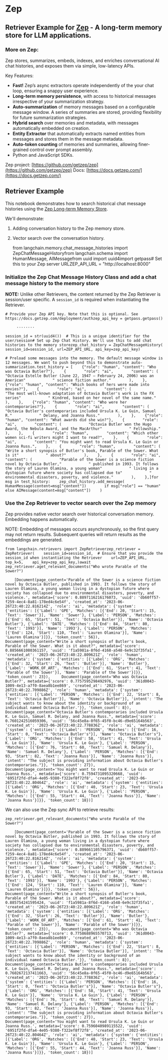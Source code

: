 Zep
===

Retriever Example for [Zep](https://docs.getzep.com/) - A long-term memory store for LLM applications.[​](#retriever-example-for-zep---a-long-term-memory-store-for-llm-applications "Direct link to retriever-example-for-zep---a-long-term-memory-store-for-llm-applications")
--------------------------------------------------------------------------------------------------------------------------------------------------------------------------------------------------------------------------------------------------------------------------------

### More on Zep:[​](#more-on-zep "Direct link to More on Zep:")

Zep stores, summarizes, embeds, indexes, and enriches conversational AI chat histories, and exposes them via simple, low-latency APIs.

Key Features:

*   **Fast!** Zep’s async extractors operate independently of the your chat loop, ensuring a snappy user experience.
*   **Long-term memory persistence**, with access to historical messages irrespective of your summarization strategy.
*   **Auto-summarization** of memory messages based on a configurable message window. A series of summaries are stored, providing flexibility for future summarization strategies.
*   **Hybrid search** over memories and metadata, with messages automatically embedded on creation.
*   **Entity Extractor** that automatically extracts named entities from messages and stores them in the message metadata.
*   **Auto-token counting** of memories and summaries, allowing finer-grained control over prompt assembly.
*   Python and JavaScript SDKs.

Zep project: [https://github.com/getzep/zep](https://github.com/getzep/zep) Docs: [https://docs.getzep.com/](https://docs.getzep.com/)

Retriever Example[​](#retriever-example "Direct link to Retriever Example")
---------------------------------------------------------------------------

This notebook demonstrates how to search historical chat message histories using the [Zep Long-term Memory Store](https://getzep.github.io/).

We'll demonstrate:

1.  Adding conversation history to the Zep memory store.
2.  Vector search over the conversation history.

    from langchain.memory.chat_message_histories import ZepChatMessageHistoryfrom langchain.schema import HumanMessage, AIMessagefrom uuid import uuid4import getpass# Set this to your Zep server URLZEP_API_URL = "http://localhost:8000"

### Initialize the Zep Chat Message History Class and add a chat message history to the memory store[​](#initialize-the-zep-chat-message-history-class-and-add-a-chat-message-history-to-the-memory-store "Direct link to Initialize the Zep Chat Message History Class and add a chat message history to the memory store")

**NOTE:** Unlike other Retrievers, the content returned by the Zep Retriever is session/user specific. A `session_id` is required when instantiating the Retriever.

    # Provide your Zep API key. Note that this is optional. See https://docs.getzep.com/deployment/authzep_api_key = getpass.getpass()

         ········

    session_id = str(uuid4())  # This is a unique identifier for the user/session# Set up Zep Chat History. We'll use this to add chat histories to the memory storezep_chat_history = ZepChatMessageHistory(    session_id=session_id, url=ZEP_API_URL, api_key=zep_api_key)

    # Preload some messages into the memory. The default message window is 12 messages. We want to push beyond this to demonstrate auto-summarization.test_history = [    {"role": "human", "content": "Who was Octavia Butler?"},    {        "role": "ai",        "content": (            "Octavia Estelle Butler (June 22, 1947 – February 24, 2006) was an American"            " science fiction author."        ),    },    {"role": "human", "content": "Which books of hers were made into movies?"},    {        "role": "ai",        "content": (            "The most well-known adaptation of Octavia Butler's work is the FX series"            " Kindred, based on her novel of the same name."        ),    },    {"role": "human", "content": "Who were her contemporaries?"},    {        "role": "ai",        "content": (            "Octavia Butler's contemporaries included Ursula K. Le Guin, Samuel R."            " Delany, and Joanna Russ."        ),    },    {"role": "human", "content": "What awards did she win?"},    {        "role": "ai",        "content": (            "Octavia Butler won the Hugo Award, the Nebula Award, and the MacArthur"            " Fellowship."        ),    },    {        "role": "human",        "content": "Which other women sci-fi writers might I want to read?",    },    {        "role": "ai",        "content": "You might want to read Ursula K. Le Guin or Joanna Russ.",    },    {        "role": "human",        "content": (            "Write a short synopsis of Butler's book, Parable of the Sower. What is it"            " about?"        ),    },    {        "role": "ai",        "content": (            "Parable of the Sower is a science fiction novel by Octavia Butler,"            " published in 1993. It follows the story of Lauren Olamina, a young woman"            " living in a dystopian future where society has collapsed due to"            " environmental disasters, poverty, and violence."        ),    },]for msg in test_history:    zep_chat_history.add_message(        HumanMessage(content=msg["content"])        if msg["role"] == "human"        else AIMessage(content=msg["content"])    )

### Use the Zep Retriever to vector search over the Zep memory[​](#use-the-zep-retriever-to-vector-search-over-the-zep-memory "Direct link to Use the Zep Retriever to vector search over the Zep memory")

Zep provides native vector search over historical conversation memory. Embedding happens automatically.

NOTE: Embedding of messages occurs asynchronously, so the first query may not return results. Subsequent queries will return results as the embeddings are generated.

    from langchain.retrievers import ZepRetrieverzep_retriever = ZepRetriever(    session_id=session_id,  # Ensure that you provide the session_id when instantiating the Retriever    url=ZEP_API_URL,    top_k=5,    api_key=zep_api_key,)await zep_retriever.aget_relevant_documents("Who wrote Parable of the Sower?")

        [Document(page_content='Parable of the Sower is a science fiction novel by Octavia Butler, published in 1993. It follows the story of Lauren Olamina, a young woman living in a dystopian future where society has collapsed due to environmental disasters, poverty, and violence.', metadata={'score': 0.8897116216176073, 'uuid': 'db60ff57-f259-4ec4-8a81-178ed4c6e54f', 'created_at': '2023-06-26T23:40:22.816214Z', 'role': 'ai', 'metadata': {'system': {'entities': [{'Label': 'GPE', 'Matches': [{'End': 20, 'Start': 15, 'Text': 'Sower'}], 'Name': 'Sower'}, {'Label': 'PERSON', 'Matches': [{'End': 65, 'Start': 51, 'Text': 'Octavia Butler'}], 'Name': 'Octavia Butler'}, {'Label': 'DATE', 'Matches': [{'End': 84, 'Start': 80, 'Text': '1993'}], 'Name': '1993'}, {'Label': 'PERSON', 'Matches': [{'End': 124, 'Start': 110, 'Text': 'Lauren Olamina'}], 'Name': 'Lauren Olamina'}]}}, 'token_count': 56}),     Document(page_content="Write a short synopsis of Butler's book, Parable of the Sower. What is it about?", metadata={'score': 0.8856661080361157, 'uuid': 'f1a5981a-8f6d-4168-a548-6e9c32f35fa1', 'created_at': '2023-06-26T23:40:22.809621Z', 'role': 'human', 'metadata': {'system': {'entities': [{'Label': 'ORG', 'Matches': [{'End': 32, 'Start': 26, 'Text': 'Butler'}], 'Name': 'Butler'}, {'Label': 'WORK_OF_ART', 'Matches': [{'End': 61, 'Start': 41, 'Text': 'Parable of the Sower'}], 'Name': 'Parable of the Sower'}]}}, 'token_count': 23}),     Document(page_content='Who was Octavia Butler?', metadata={'score': 0.7757595298492976, 'uuid': '361d0043-1009-4e13-a7f0-8aea8b1ee869', 'created_at': '2023-06-26T23:40:22.709886Z', 'role': 'human', 'metadata': {'system': {'entities': [{'Label': 'PERSON', 'Matches': [{'End': 22, 'Start': 8, 'Text': 'Octavia Butler'}], 'Name': 'Octavia Butler'}], 'intent': 'The subject wants to know about the identity or background of an individual named Octavia Butler.'}}, 'token_count': 8}),     Document(page_content="Octavia Butler's contemporaries included Ursula K. Le Guin, Samuel R. Delany, and Joanna Russ.", metadata={'score': 0.7601242516059306, 'uuid': '56c45e8a-0f65-45f0-bc46-d9e65164b563', 'created_at': '2023-06-26T23:40:22.778836Z', 'role': 'ai', 'metadata': {'system': {'entities': [{'Label': 'PERSON', 'Matches': [{'End': 16, 'Start': 0, 'Text': "Octavia Butler's"}], 'Name': "Octavia Butler's"}, {'Label': 'ORG', 'Matches': [{'End': 58, 'Start': 41, 'Text': 'Ursula K. Le Guin'}], 'Name': 'Ursula K. Le Guin'}, {'Label': 'PERSON', 'Matches': [{'End': 76, 'Start': 60, 'Text': 'Samuel R. Delany'}], 'Name': 'Samuel R. Delany'}, {'Label': 'PERSON', 'Matches': [{'End': 93, 'Start': 82, 'Text': 'Joanna Russ'}], 'Name': 'Joanna Russ'}], 'intent': "The subject is providing information about Octavia Butler's contemporaries."}}, 'token_count': 27}),     Document(page_content='You might want to read Ursula K. Le Guin or Joanna Russ.', metadata={'score': 0.7594731095320668, 'uuid': '6951f2fd-dfa4-4e05-9380-f322ef8f72f8', 'created_at': '2023-06-26T23:40:22.80464Z', 'role': 'ai', 'metadata': {'system': {'entities': [{'Label': 'ORG', 'Matches': [{'End': 40, 'Start': 23, 'Text': 'Ursula K. Le Guin'}], 'Name': 'Ursula K. Le Guin'}, {'Label': 'PERSON', 'Matches': [{'End': 55, 'Start': 44, 'Text': 'Joanna Russ'}], 'Name': 'Joanna Russ'}]}}, 'token_count': 18})]

We can also use the Zep sync API to retrieve results:

    zep_retriever.get_relevant_documents("Who wrote Parable of the Sower?")

        [Document(page_content='Parable of the Sower is a science fiction novel by Octavia Butler, published in 1993. It follows the story of Lauren Olamina, a young woman living in a dystopian future where society has collapsed due to environmental disasters, poverty, and violence.', metadata={'score': 0.889661105796371, 'uuid': 'db60ff57-f259-4ec4-8a81-178ed4c6e54f', 'created_at': '2023-06-26T23:40:22.816214Z', 'role': 'ai', 'metadata': {'system': {'entities': [{'Label': 'GPE', 'Matches': [{'End': 20, 'Start': 15, 'Text': 'Sower'}], 'Name': 'Sower'}, {'Label': 'PERSON', 'Matches': [{'End': 65, 'Start': 51, 'Text': 'Octavia Butler'}], 'Name': 'Octavia Butler'}, {'Label': 'DATE', 'Matches': [{'End': 84, 'Start': 80, 'Text': '1993'}], 'Name': '1993'}, {'Label': 'PERSON', 'Matches': [{'End': 124, 'Start': 110, 'Text': 'Lauren Olamina'}], 'Name': 'Lauren Olamina'}]}}, 'token_count': 56}),     Document(page_content="Write a short synopsis of Butler's book, Parable of the Sower. What is it about?", metadata={'score': 0.885754241595424, 'uuid': 'f1a5981a-8f6d-4168-a548-6e9c32f35fa1', 'created_at': '2023-06-26T23:40:22.809621Z', 'role': 'human', 'metadata': {'system': {'entities': [{'Label': 'ORG', 'Matches': [{'End': 32, 'Start': 26, 'Text': 'Butler'}], 'Name': 'Butler'}, {'Label': 'WORK_OF_ART', 'Matches': [{'End': 61, 'Start': 41, 'Text': 'Parable of the Sower'}], 'Name': 'Parable of the Sower'}]}}, 'token_count': 23}),     Document(page_content='Who was Octavia Butler?', metadata={'score': 0.7758688965570713, 'uuid': '361d0043-1009-4e13-a7f0-8aea8b1ee869', 'created_at': '2023-06-26T23:40:22.709886Z', 'role': 'human', 'metadata': {'system': {'entities': [{'Label': 'PERSON', 'Matches': [{'End': 22, 'Start': 8, 'Text': 'Octavia Butler'}], 'Name': 'Octavia Butler'}], 'intent': 'The subject wants to know about the identity or background of an individual named Octavia Butler.'}}, 'token_count': 8}),     Document(page_content="Octavia Butler's contemporaries included Ursula K. Le Guin, Samuel R. Delany, and Joanna Russ.", metadata={'score': 0.7602672137411663, 'uuid': '56c45e8a-0f65-45f0-bc46-d9e65164b563', 'created_at': '2023-06-26T23:40:22.778836Z', 'role': 'ai', 'metadata': {'system': {'entities': [{'Label': 'PERSON', 'Matches': [{'End': 16, 'Start': 0, 'Text': "Octavia Butler's"}], 'Name': "Octavia Butler's"}, {'Label': 'ORG', 'Matches': [{'End': 58, 'Start': 41, 'Text': 'Ursula K. Le Guin'}], 'Name': 'Ursula K. Le Guin'}, {'Label': 'PERSON', 'Matches': [{'End': 76, 'Start': 60, 'Text': 'Samuel R. Delany'}], 'Name': 'Samuel R. Delany'}, {'Label': 'PERSON', 'Matches': [{'End': 93, 'Start': 82, 'Text': 'Joanna Russ'}], 'Name': 'Joanna Russ'}], 'intent': "The subject is providing information about Octavia Butler's contemporaries."}}, 'token_count': 27}),     Document(page_content='You might want to read Ursula K. Le Guin or Joanna Russ.', metadata={'score': 0.7596040989115522, 'uuid': '6951f2fd-dfa4-4e05-9380-f322ef8f72f8', 'created_at': '2023-06-26T23:40:22.80464Z', 'role': 'ai', 'metadata': {'system': {'entities': [{'Label': 'ORG', 'Matches': [{'End': 40, 'Start': 23, 'Text': 'Ursula K. Le Guin'}], 'Name': 'Ursula K. Le Guin'}, {'Label': 'PERSON', 'Matches': [{'End': 55, 'Start': 44, 'Text': 'Joanna Russ'}], 'Name': 'Joanna Russ'}]}}, 'token_count': 18})]